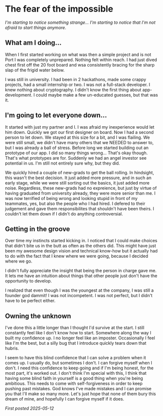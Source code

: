 # The fear of the impossible
_I'm starting to notice something strange... I'm starting to notice that I'm not afraid to start things anymore._

## What am I doing...

When I first started working on what was then a simple project and is not Port I was completely unprepared. Nothing felt within reach. I had just dived chest first off the 20 foot board and wsa consistently bracing for the sharp slap of the frigid water below.

I was still in university. I had been in 2 hackathons, made some crappy projects, had a small internship or two. I was not a full-stack developer. I knew nothing about cryptography. I didn't know the first thing about app-development. I could maybe make a few un-educated guesses, but that was it.

## I'm going to let everyone down...

It started with just my partner and I. I was afraid my inexperience would let him down. Quickly we got our first designer on board. Now I had a second person to let down. We stayed at this size for a bit, and I was flailing. We were still small, we didn't have many others that we NEEDED to answer to, but I was already a ball of stress. Before long we started building out an prototype of our app. I did so many things wrong... That's okay though. That's what prototypes are for. Suddenly we had an angel investor see potential in us. I'm still not entirely sure why, but they did.

We quickly hired a couple of new-grads to get the ball rolling. In hindsight, this wasn't the best decision. It just added more pressure, and in such an early stage, while we were still sorting out the basics, it just added more noise. Regardless, these new-grads had no expreience, but just by virtue of having graduated from university already, they were more senior than me. I was now terrified of being wrong and looking stupid in front of my teammates, yes, but also the people who I had hired. I defered to their judgement and gave them responsibilites that shouldn't have been theirs. I couldn't let them down if I didn't do anything controversial.

## Getting in the groove

Over time my instincts started kicking in. I noticed that I could make choices that didn't bite us in the butt as often as the others did. This might have just been my awesome design vision and technical know-how but it actually had to do with the fact that I knew where we were going, because I decided where we go.

I didn't fully appreciate the insight that being the person in charge gave me. It lets me have an intuition about things that other people just don't have the opportunity to develop.

I realized that even though I was the youngest at the company, I was still a founder god dammit! I was not incompetent. I was not perfect, but I didn't have to be perfect either.

## Owning the unknown

I've done this a little longer than I thought I'd survive at the start. I still constantly feel like I don't know how to start. Somewhere along the way I built my confidence up. I no longer feel like an imposter. Occasionally I feel like I'm the best, but a silly bug that I introduce quickly tears down that hubris.

I seem to have this blind confidence that I can solve a problem when it comes up. I usually do, but sometimes I don't. I can forgive myself when I don't. I need this confidence to keep going and if I'm being honest, for the most part, it's worked out. I don't think I'm special with this, I think that having some blind faith in yourself is a good thing when you're being ambitious. This needs to come with self-forgiveness in order to keep pushing past mistakes. God knows I've made mistakes and I can promise you that I'll make so many more. Let's just hope that none of them bury this dream of mine, and hopefully I can forgive myself if it does.

*First posted 2025-05-12*